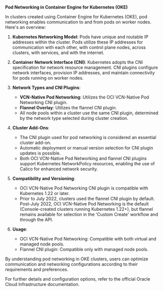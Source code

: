 **Pod Networking in Container Engine for Kubernetes (OKE)**

In clusters created using Container Engine for Kubernetes (OKE), pod networking enables communication to and from pods on worker nodes. Here's an overview:

1. **Kubernetes Networking Model**: Pods have unique and routable IP addresses within the cluster. Pods utilize these IP addresses for communication with each other, with control plane nodes, across clusters, with services, and with the internet.

2. **Container Network Interface (CNI)**: Kubernetes adopts the CNI specification for network resource management. CNI plugins configure network interfaces, provision IP addresses, and maintain connectivity for pods running on worker nodes.

3. **Network Types and CNI Plugins**:
   - **VCN-Native Pod Networking**: Utilizes the OCI VCN-Native Pod Networking CNI plugin.
   - **Flannel Overlay**: Utilizes the flannel CNI plugin.
   - All node pools within a cluster use the same CNI plugin, determined by the network type selected during cluster creation.

4. **Cluster Add-Ons**:
   - The CNI plugin used for pod networking is considered an essential cluster add-on.
   - Automatic deployment or manual version selection for CNI plugin updates is possible.
   - Both OCI VCN-Native Pod Networking and flannel CNI plugins support Kubernetes NetworkPolicy resources, enabling the use of Calico for enhanced network security.

5. **Compatibility and Versioning**:
   - OCI VCN-Native Pod Networking CNI plugin is compatible with Kubernetes 1.22 or later.
   - Prior to July 2022, clusters used the flannel CNI plugin by default. Post-July 2022, OCI VCN-Native Pod Networking is the default (Console-created clusters running Kubernetes 1.22+), but flannel remains available for selection in the 'Custom Create' workflow and through the API.

6. **Usage**:
   - OCI VCN-Native Pod Networking: Compatible with both virtual and managed node pools.
   - Flannel CNI plugin: Compatible only with managed node pools.

By understanding pod networking in OKE clusters, users can optimize communication and networking configurations according to their requirements and preferences.

For further details and configuration options, refer to the official Oracle Cloud Infrastructure documentation.
